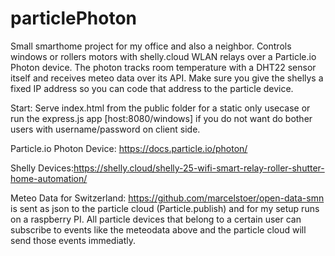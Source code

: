 # particlePhoton

Small smarthome project for my office and also a neighbor. Controls windows or rollers motors with shelly.cloud WLAN relays over a Particle.io Photon device. The photon tracks room temperature with a DHT22 sensor itself and receives meteo data over its API. Make sure you give the shellys a fixed IP address so you can code that address to the particle device.

Start: Serve index.html from the public folder for a static only usecase or run the express.js app [host:8080/windows] if you do not want do bother users with username/password on client side.

Particle.io Photon Device: https://docs.particle.io/photon/

Shelly Devices:https://shelly.cloud/shelly-25-wifi-smart-relay-roller-shutter-home-automation/

Meteo Data for Switzerland: https://github.com/marcelstoer/open-data-smn is sent as json to the particle cloud (Particle.publish) and for my setup runs on a raspberry PI. All particle devices that belong to a certain user can subscribe to events like the meteodata above and the particle cloud will send those events immediatly.
